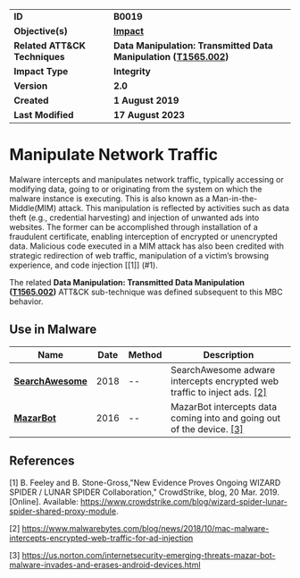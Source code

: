 <table>
<tr>
<td><b>ID</b></td>
<td><b>B0019</b></td>
</tr>
<tr>
<td><b>Objective(s)</b></td>
<td><b><a href="../impact">Impact</a></b></td>
</tr>
<tr>
<td><b>Related ATT&CK Techniques</b></td>
<td><b>Data Manipulation: Transmitted Data Manipulation (<a href="https://attack.mitre.org/techniques/T1565/002/">T1565.002</a>)</b></td>
</tr>
<tr>
<td><b>Impact Type</b></td>
<td><b>Integrity</b></td>
</tr>
<tr>
<td><b>Version</b></td>
<td><b>2.0</b></td>
</tr>
<tr>
<td><b>Created</b></td>
<td><b>1 August 2019</b></td>
</tr>
<tr>
<td><b>Last Modified</b></td>
<td><b>17 August 2023</b></td>
</tr>
</table>


# Manipulate Network Traffic

Malware intercepts and manipulates network traffic, typically accessing or modifying data, going to or originating from the system on which the malware instance is executing. This is also known as a Man-in-the-Middle(MIM) attack. This manipulation is reflected by activities such as data theft (e.g., credential harvesting) and injection of unwanted ads into websites. The former can be accomplished through installation of a fraudulent certificate, enabling interception of encrypted or unencrypted data. Malicious code executed in a MIM attack has also been credited with strategic redirection of web traffic, manipulation of a victim’s browsing experience, and code injection [[1]] (#1). 

The related **Data Manipulation: Transmitted Data Manipulation ([T1565.002](https://attack.mitre.org/techniques/T1565/002/))** ATT&CK sub-technique was defined subsequent to this MBC behavior.

## Use in Malware

|Name|Date|Method|Description|
|---|---|---|---|
|[**SearchAwesome**](../xample-malware/searchawesome.md)|2018|--|SearchAwesome adware intercepts encrypted web traffic to inject ads. [[2]](#2)|
|[**MazarBot**](../xample-malware/mazarbot.md)|2016|--|MazarBot intercepts data coming into and going out of the device. [[3]](#3)|


## References
<a name="1">[1]</a> B. Feeley and B. Stone-Gross,"New Evidence Proves Ongoing WIZARD SPIDER / LUNAR SPIDER Collaboration," CrowdStrike, blog, 20 Mar. 2019. [Online]. Available: https://www.crowdstrike.com/blog/wizard-spider-lunar-spider-shared-proxy-module. 

<a name="2">[2]</a> https://www.malwarebytes.com/blog/news/2018/10/mac-malware-intercepts-encrypted-web-traffic-for-ad-injection

<a name="3">[3]</a> https://us.norton.com/internetsecurity-emerging-threats-mazar-bot-malware-invades-and-erases-android-devices.html
